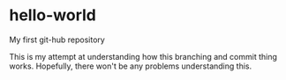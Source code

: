 # hello-world
My first git-hub repository 

This is my attempt at understanding how this branching and commit thing works. 
Hopefully, there won't be any problems understanding this. 
